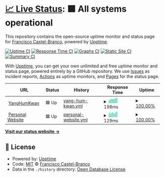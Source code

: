 # [📈 Live Status](https://Khorsan.github.io/upptime): <!--live status--> **🟩 All systems operational**

This repository contains the open-source uptime monitor and status page for [Francisco Castel-Branco](https://Khorsan.github.io/upptime), powered by [Upptime](https://github.com/upptime/upptime).

[![Uptime CI](https://github.com/Khorsan/upptime/workflows/Uptime%20CI/badge.svg)](https://github.com/Khorsan/upptime/actions?query=workflow%3A%22Uptime+CI%22)
[![Response Time CI](https://github.com/Khorsan/upptime/workflows/Response%20Time%20CI/badge.svg)](https://github.com/Khorsan/upptime/actions?query=workflow%3A%22Response+Time+CI%22)
[![Graphs CI](https://github.com/Khorsan/upptime/workflows/Graphs%20CI/badge.svg)](https://github.com/Khorsan/upptime/actions?query=workflow%3A%22Graphs+CI%22)
[![Static Site CI](https://github.com/Khorsan/upptime/workflows/Static%20Site%20CI/badge.svg)](https://github.com/Khorsan/upptime/actions?query=workflow%3A%22Static+Site+CI%22)
[![Summary CI](https://github.com/Khorsan/upptime/workflows/Summary%20CI/badge.svg)](https://github.com/Khorsan/upptime/actions?query=workflow%3A%22Summary+CI%22)

With [Upptime](https://upptime.js.org), you can get your own unlimited and free uptime monitor and status page, powered entirely by a GitHub repository. We use [Issues](https://github.com/Khorsan/upptime/issues) as incident reports, [Actions](https://github.com/Khorsan/upptime/actions) as uptime monitors, and [Pages](https://Khorsan.github.io/upptime) for the status page.

<!--start: status pages-->
<!-- This summary is generated by Upptime (https://github.com/upptime/upptime) -->
<!-- Do not edit this manually, your changes will be overwritten -->
<!-- prettier-ignore -->
| URL | Status | History | Response Time | Uptime |
| --- | ------ | ------- | ------------- | ------ |
| <img alt="" src="https://icons.duckduckgo.com/ip3/yanghumkwan.pt.ico" height="13"> [YangHumKwan](https://yanghumkwan.pt) | 🟩 Up | [yang-hum-kwan.yml](https://github.com/Khorsan/upptime/commits/HEAD/history/yang-hum-kwan.yml) | <details><summary><img alt="Response time graph" src="./graphs/yang-hum-kwan/response-time-week.png" height="20"> 198ms</summary><br><a href="https://uptime.castelexlab.pt/history/yang-hum-kwan"><img alt="Response time 239" src="https://img.shields.io/endpoint?url=https%3A%2F%2Fraw.githubusercontent.com%2FKhorsan%2Fupptime%2FHEAD%2Fapi%2Fyang-hum-kwan%2Fresponse-time.json"></a><br><a href="https://uptime.castelexlab.pt/history/yang-hum-kwan"><img alt="24-hour response time 255" src="https://img.shields.io/endpoint?url=https%3A%2F%2Fraw.githubusercontent.com%2FKhorsan%2Fupptime%2FHEAD%2Fapi%2Fyang-hum-kwan%2Fresponse-time-day.json"></a><br><a href="https://uptime.castelexlab.pt/history/yang-hum-kwan"><img alt="7-day response time 198" src="https://img.shields.io/endpoint?url=https%3A%2F%2Fraw.githubusercontent.com%2FKhorsan%2Fupptime%2FHEAD%2Fapi%2Fyang-hum-kwan%2Fresponse-time-week.json"></a><br><a href="https://uptime.castelexlab.pt/history/yang-hum-kwan"><img alt="30-day response time 210" src="https://img.shields.io/endpoint?url=https%3A%2F%2Fraw.githubusercontent.com%2FKhorsan%2Fupptime%2FHEAD%2Fapi%2Fyang-hum-kwan%2Fresponse-time-month.json"></a><br><a href="https://uptime.castelexlab.pt/history/yang-hum-kwan"><img alt="1-year response time 239" src="https://img.shields.io/endpoint?url=https%3A%2F%2Fraw.githubusercontent.com%2FKhorsan%2Fupptime%2FHEAD%2Fapi%2Fyang-hum-kwan%2Fresponse-time-year.json"></a></details> | <details><summary><a href="https://uptime.castelexlab.pt/history/yang-hum-kwan">100.00%</a></summary><a href="https://uptime.castelexlab.pt/history/yang-hum-kwan"><img alt="All-time uptime 100.00%" src="https://img.shields.io/endpoint?url=https%3A%2F%2Fraw.githubusercontent.com%2FKhorsan%2Fupptime%2FHEAD%2Fapi%2Fyang-hum-kwan%2Fuptime.json"></a><br><a href="https://uptime.castelexlab.pt/history/yang-hum-kwan"><img alt="24-hour uptime 100.00%" src="https://img.shields.io/endpoint?url=https%3A%2F%2Fraw.githubusercontent.com%2FKhorsan%2Fupptime%2FHEAD%2Fapi%2Fyang-hum-kwan%2Fuptime-day.json"></a><br><a href="https://uptime.castelexlab.pt/history/yang-hum-kwan"><img alt="7-day uptime 100.00%" src="https://img.shields.io/endpoint?url=https%3A%2F%2Fraw.githubusercontent.com%2FKhorsan%2Fupptime%2FHEAD%2Fapi%2Fyang-hum-kwan%2Fuptime-week.json"></a><br><a href="https://uptime.castelexlab.pt/history/yang-hum-kwan"><img alt="30-day uptime 100.00%" src="https://img.shields.io/endpoint?url=https%3A%2F%2Fraw.githubusercontent.com%2FKhorsan%2Fupptime%2FHEAD%2Fapi%2Fyang-hum-kwan%2Fuptime-month.json"></a><br><a href="https://uptime.castelexlab.pt/history/yang-hum-kwan"><img alt="1-year uptime 100.00%" src="https://img.shields.io/endpoint?url=https%3A%2F%2Fraw.githubusercontent.com%2FKhorsan%2Fupptime%2FHEAD%2Fapi%2Fyang-hum-kwan%2Fuptime-year.json"></a></details>
| <img alt="" src="https://icons.duckduckgo.com/ip3/franciscocb.xyz.ico" height="13"> [Personal Website](https://franciscocb.xyz) | 🟩 Up | [personal-website.yml](https://github.com/Khorsan/upptime/commits/HEAD/history/personal-website.yml) | <details><summary><img alt="Response time graph" src="./graphs/personal-website/response-time-week.png" height="20"> 129ms</summary><br><a href="https://uptime.castelexlab.pt/history/personal-website"><img alt="Response time 180" src="https://img.shields.io/endpoint?url=https%3A%2F%2Fraw.githubusercontent.com%2FKhorsan%2Fupptime%2FHEAD%2Fapi%2Fpersonal-website%2Fresponse-time.json"></a><br><a href="https://uptime.castelexlab.pt/history/personal-website"><img alt="24-hour response time 155" src="https://img.shields.io/endpoint?url=https%3A%2F%2Fraw.githubusercontent.com%2FKhorsan%2Fupptime%2FHEAD%2Fapi%2Fpersonal-website%2Fresponse-time-day.json"></a><br><a href="https://uptime.castelexlab.pt/history/personal-website"><img alt="7-day response time 129" src="https://img.shields.io/endpoint?url=https%3A%2F%2Fraw.githubusercontent.com%2FKhorsan%2Fupptime%2FHEAD%2Fapi%2Fpersonal-website%2Fresponse-time-week.json"></a><br><a href="https://uptime.castelexlab.pt/history/personal-website"><img alt="30-day response time 138" src="https://img.shields.io/endpoint?url=https%3A%2F%2Fraw.githubusercontent.com%2FKhorsan%2Fupptime%2FHEAD%2Fapi%2Fpersonal-website%2Fresponse-time-month.json"></a><br><a href="https://uptime.castelexlab.pt/history/personal-website"><img alt="1-year response time 180" src="https://img.shields.io/endpoint?url=https%3A%2F%2Fraw.githubusercontent.com%2FKhorsan%2Fupptime%2FHEAD%2Fapi%2Fpersonal-website%2Fresponse-time-year.json"></a></details> | <details><summary><a href="https://uptime.castelexlab.pt/history/personal-website">100.00%</a></summary><a href="https://uptime.castelexlab.pt/history/personal-website"><img alt="All-time uptime 100.00%" src="https://img.shields.io/endpoint?url=https%3A%2F%2Fraw.githubusercontent.com%2FKhorsan%2Fupptime%2FHEAD%2Fapi%2Fpersonal-website%2Fuptime.json"></a><br><a href="https://uptime.castelexlab.pt/history/personal-website"><img alt="24-hour uptime 100.00%" src="https://img.shields.io/endpoint?url=https%3A%2F%2Fraw.githubusercontent.com%2FKhorsan%2Fupptime%2FHEAD%2Fapi%2Fpersonal-website%2Fuptime-day.json"></a><br><a href="https://uptime.castelexlab.pt/history/personal-website"><img alt="7-day uptime 100.00%" src="https://img.shields.io/endpoint?url=https%3A%2F%2Fraw.githubusercontent.com%2FKhorsan%2Fupptime%2FHEAD%2Fapi%2Fpersonal-website%2Fuptime-week.json"></a><br><a href="https://uptime.castelexlab.pt/history/personal-website"><img alt="30-day uptime 100.00%" src="https://img.shields.io/endpoint?url=https%3A%2F%2Fraw.githubusercontent.com%2FKhorsan%2Fupptime%2FHEAD%2Fapi%2Fpersonal-website%2Fuptime-month.json"></a><br><a href="https://uptime.castelexlab.pt/history/personal-website"><img alt="1-year uptime 100.00%" src="https://img.shields.io/endpoint?url=https%3A%2F%2Fraw.githubusercontent.com%2FKhorsan%2Fupptime%2FHEAD%2Fapi%2Fpersonal-website%2Fuptime-year.json"></a></details>

<!--end: status pages-->

[**Visit our status website →**](https://Khorsan.github.io/upptime)

## 📄 License

- Powered by: [Upptime](https://github.com/upptime/upptime)
- Code: [MIT](./LICENSE) © [Francisco Castel-Branco](https://Khorsan.github.io/upptime)
- Data in the `./history` directory: [Open Database License](https://opendatacommons.org/licenses/odbl/1-0/)
